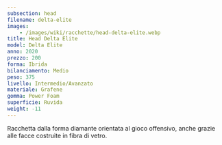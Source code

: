 ```yaml
---
subsection: head
filename: delta-elite
images:
    - /images/wiki/racchette/head-delta-elite.webp
title: Head Delta Elite
model: Delta Elite
anno: 2020
prezzo: 200
forma: Ibrida
bilanciamento: Medio
peso: 375
livello: Intermedio/Avanzato
materiale: Grafene
gomma: Power Foam
superficie: Ruvida
weight: -11
---
```

Racchetta dalla forma diamante orientata al gioco offensivo, anche grazie alle facce costruite in fibra di vetro.
